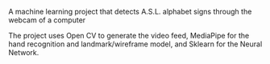 A machine learning project that detects A.S.L. alphabet signs through the webcam of a computer

The project uses Open CV to generate the video feed, MediaPipe for the hand recognition and landmark/wireframe model, and Sklearn for the Neural Network.



